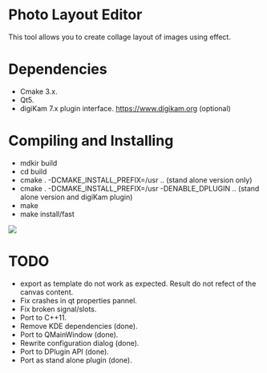 # Photo Layout Editor

This tool allows you to create collage layout of images using effect.

# Dependencies

- Cmake 3.x.
- Qt5.
- digiKam 7.x plugin interface. <https://www.digikam.org> (optional)

# Compiling and Installing

- mdkir build
- cd build
- cmake . -DCMAKE_INSTALL_PREFIX=/usr ..                            (stand alone version only)
- cmake . -DCMAKE_INSTALL_PREFIX=/usr -DENABLE_DPLUGIN ..           (stand alone version and digiKam plugin)
- make
- make install/fast

![](https://i.imgur.com/79xs2Ef.png)

# TODO

- export as template do not work as expected. Result do not refect of the canvas content.
- Fix crashes in qt properties pannel.
- Fix broken signal/slots.
- Port to C++11.
- Remove KDE dependencies (done).
- Port to QMainWindow (done).
- Rewrite configuration dialog (done).
- Port to DPlugin API (done).
- Port as stand alone plugin (done).